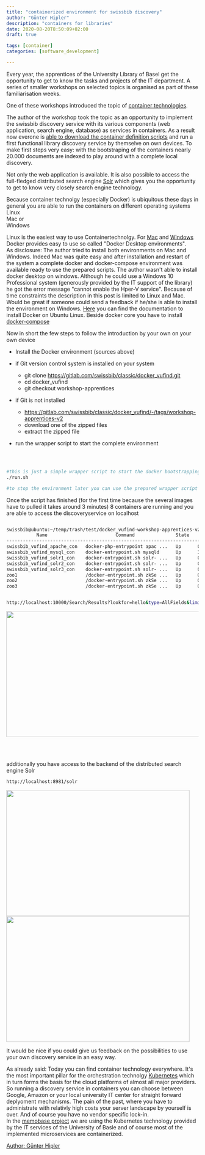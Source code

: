 ```yaml
---
title: "containerized environment for swissbib discovery"
author: "Günter Hipler"
description: "containers for libraries"
date: 2020-08-20T8:50:09+02:00
draft: true 

tags: [container]
categories: [software_development]

---
```



Every year, the apprentices of the University Library of Basel get the opportunity to get to know the tasks and projects of the IT department. A series of smaller workshops on selected topics is organised as part of these familiarisation weeks.  

One of these workshops introduced the topic of [container technologies](https://swissbib.gitlab.io/presentations/apprentices-docker-container).    

The author of the workshop took the topic as an opportunity to implement the swissbib discovery service with its various components (web application, search engine, database) as services in containers. As a result now everone is [able to download the container definition scripts](https://gitlab.com/swissbib/classic/docker_vufind)  and run a first functional library discovery service by themselve on own devices. To make first steps very easy: with the bootstraping of the containers nearly 20.000 documents are indexed to play around with a complete local discovery.   

Not only the web application is available. It is also possible to access the full-fledged distributed search engine [Solr](https://lucene.apache.org/solr/) which gives you the opportunity to get to know very closely search engine technology.  

Because container technolgy (especially Docker) is ubiquitous these days in general you are able to run the containers on different operating systems  
Linux     
Mac or   
Windows  

Linux is the easiest way to use Containertechnolgy. For [Mac](https://hub.docker.com/editions/community/docker-ce-desktop-mac) and [Windows](https://hub.docker.com/editions/community/docker-ce-desktop-windows) Docker provides easy to use so called "Docker Desktop environments".  
As disclosure: The author tried to install both environments on Mac and Windows. Indeed Mac was quite easy and after installation and restart of the system a complete docker and docker-compose environment was available ready to use the prepared scripts. The author wasn't able to install docker desktop on windows. Although he could use a Windows 10 Professional system (generously provided by the IT support of the library) he got the error message "cannot enable the Hper-V service". Because of time constraints the description in this post is limited to Linux and Mac. Would be great if someone could send a feedback if he/she is able to install the environment on Windows.
[Here](https://docs.docker.com/engine/install/ubuntu/) you can find the documentation to install Docker on Ubuntu Linux. Beside docker core you have to install [docker-compose](https://docs.docker.com/compose/install/) 

Now in short the few steps to follow the introduction by your own on your own device

* Install the Docker environment (sources above)  
* if Git version control system is installed on your system
  * git clone https://gitlab.com/swissbib/classic/docker_vufind.git
  * cd docker_vufind
  * git checkout workshop-apprentices
* if Git is not installed
  * https://gitlab.com/swissbib/classic/docker_vufind/-/tags/workshop-apprentices-v2
  * download one of the zipped files
  * extract the zipped file  
  
* run the wrapper script to start the complete environment    
<br/>

```bash

#this is just a simple wrapper script to start the docker bootstrapping, install the necessary Solr index schema and index the first documents 
./run.sh

#to stop the environment later you can use the prepared wrapper script ./stop.sh

```    

Once the script has finished (for the first time because the several images have to pulled it takes around 3 minutes) 8 containers are running and you are able to access the discoveryservice on localhost   

```bash

swissbib@ubuntu:~/temp/trash/test/docker_vufind-workshop-apprentices-v2$ docker-compose ps
           Name                         Command               State                          Ports                        
--------------------------------------------------------------------------------------------------------------------------
swissbib_vufind_apache_con   docker-php-entrypoint apac ...   Up      0.0.0.0:10000->80/tcp                               
swissbib_vufind_mysql_con    docker-entrypoint.sh mysqld      Up      3306/tcp, 33060/tcp                                 
swissbib_vufind_solr1_con    docker-entrypoint.sh solr- ...   Up      0.0.0.0:8981->8983/tcp                              
swissbib_vufind_solr2_con    docker-entrypoint.sh solr- ...   Up      0.0.0.0:8982->8983/tcp                              
swissbib_vufind_solr3_con    docker-entrypoint.sh solr- ...   Up      0.0.0.0:8983->8983/tcp                              
zoo1                         /docker-entrypoint.sh zkSe ...   Up      0.0.0.0:2181->2181/tcp, 2888/tcp, 3888/tcp, 8080/tcp
zoo2                         /docker-entrypoint.sh zkSe ...   Up      0.0.0.0:2182->2181/tcp, 2888/tcp, 3888/tcp, 8080/tcp
zoo3                         /docker-entrypoint.sh zkSe ...   Up      0.0.0.0:2183->2181/tcp, 2888/tcp, 3888/tcp, 8080/tcp


http://localhost:10000/Search/Results?lookfor=hello&type=AllFields&limit=20
```    


<img style=" width: 600px; height: 330px;" src="/image/sd/container_search_list.png"/>  

<br/> <br/>

additionally you have access to the backend of the distributed search engine Solr

```bash
http://localhost:8981/solr
```

<img style=" width: 480px; height: 330px;" src="/image/sd/solr_search.png"/>  
<img style=" width: 480px; height: 330px;" src="/image/sd/solr_cluster.png"/>  

    
It would be nice if you could give us feedback on the possibilities to use your own discovery service in an easy way.  

As already said: Today you can find container technology everywhere. It's the most important  pillar for the orchestration technolgy [Kubernetes](https://kubernetes.io/) which in turn forms the basis for the cloud platforms of almost all major providers. So running a discovery service in containers you can choose between Google, Amazon or your local university IT center for straight forward deplyoment mechanisms. The pain of the past, where you have to administrate with relativly high costs your server landscape by yourself is over. And of course you have no vendor specific lock-in.    
In the [memobase project](https://twitter.com/memoriav_ch/status/1227133102507601920) we are using the Kubernetes technology provided by the IT services of the University of Basle and of course most of the implemented microservices are containerized.       

<a href="https://swissbib.blogspot.com/2019/01/die-personen-hinter-swissbib-les.html" target="_blank">Author: Günter Hipler</a>

